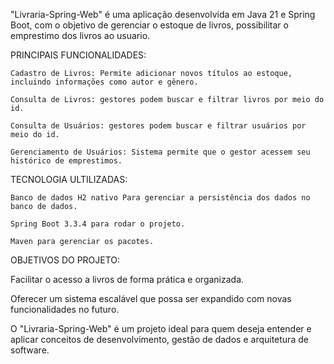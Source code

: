 "Livraria-Spring-Web" é uma aplicação desenvolvida em Java 21 e Spring Boot, com o objetivo de gerenciar o estoque de livros, possibilitar o emprestimo dos livros ao usuario.

PRINCIPAIS FUNCIONALIDADES:

    Cadastro de Livros: Permite adicionar novos títulos ao estoque, incluindo informações como autor e gênero.

    Consulta de Livros: gestores podem buscar e filtrar livros por meio do id.
    
    Consulta de Usuários: gestores podem buscar e filtrar usuários por meio do id.

    Gerenciamento de Usuários: Sistema permite que o gestor acessem seu histórico de emprestimos.

TECNOLOGIA ULTILIZADAS:

    Banco de dados H2 nativo Para gerenciar a persistência dos dados no banco de dados.

    Spring Boot 3.3.4 para rodar o projeto.

    Maven para gerenciar os pacotes.
    

OBJETIVOS DO PROJETO:

Facilitar o acesso a livros de forma prática e organizada.

Oferecer um sistema escalável que possa ser expandido com novas funcionalidades no futuro.

O "Livraria-Spring-Web" é um projeto ideal para quem deseja entender e aplicar conceitos de desenvolvimento, gestão de dados e arquitetura de software.
